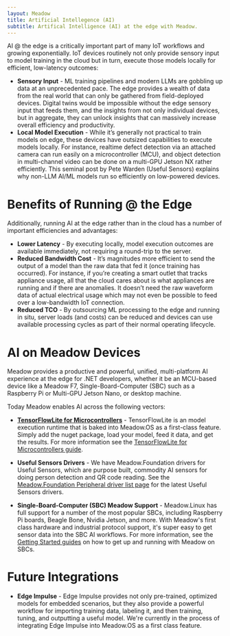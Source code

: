 ```yaml
---
layout: Meadow
title: Artificial Intellegence (AI)
subtitle: Artifical Intelligence (AI) at the edge with Meadow.
---
```


AI @ the edge is a critically important part of many IoT workflows and growing exponentially. IoT devices routinely not only provide sensory input to model training in the cloud but in turn, execute those models locally for efficient, low-latency outcomes:

* **Sensory Input** - ML training pipelines and modern LLMs are gobbling up data at an unprecedented pace. The edge provides a wealth of data from the real world that can only be gathered from field-deployed devices. Digital twins would be impossible without the edge sensory input that feeds them, and the insights from not only individual devices, but in aggregate, they can unlock insights that can massively increase overall efficiency and productivity.
* **Local Model Execution** - While it’s generally not practical to train models on edge, these devices have outsized capabilities to execute models locally. For instance, realtime defect detection via an attached camera can run easily on a microcontroller (MCU), and object detection in multi-channel video can be done on a multi-GPU Jetson NX rather efficiently. This seminal post by Pete Warden (Useful Sensors) explains why non-LLM AI/ML models run so efficiently on low-powered devices.

# Benefits of Running @ the Edge

Additionally, running AI at the edge rather than in the cloud has a number of important efficiencies and advantages:
* **Lower Latency** - By executing locally, model execution outcomes are available immediately, not requiring a round-trip to the server.
* **Reduced Bandwidth Cost** - It’s magnitudes more efficient to send the output of a model than the raw data that fed it (once training has occurred). For instance, if you’re creating a smart outlet that tracks appliance usage, all that the cloud cares about is what appliances are running and if there are anomalies. It doesn’t need the raw waveform data of actual electrical usage which may not even be possible to feed over a low-bandwidth IoT connection.
* **Reduced TCO** - By outsourcing ML processing to the edge and running in situ, server loads (and costs) can be reduced and devices can use available processing cycles as part of their normal operating lifecycle.

# AI on Meadow Devices

Meadow provides a productive and powerful, unified, multi-platform AI experience at the edge for .NET developers, whether it be an MCU-based device like a Meadow F7, Single-Board-Computer (SBC) such as a Raspberry Pi or Multi-GPU Jetson Nano, or desktop machine.

Today Meadow enables AI across the following vectors:

* **[TensorFlowLite for Microcontrollers](/Meadow/Meadow.Foundation/Libraries_and_Frameworks/TensorFlowLite/)** - TensorFlowLite is an model execution runtime that is baked into Meadow.OS as a first-class feature. Simply add the nuget package, load your model, feed it data, and get the results. For more information see the [TensorFlowLite for Microcontrollers guide](/Meadow/Meadow.Foundation/Libraries_and_Frameworks/TensorFlowLite/).

* **Useful Sensors Drivers** - We have Meadow.Foundation drivers for Useful Sensors, which are purpose built, commodity AI sensors for doing person detection and QR code reading. See the [Meadow.Foundation Peripheral driver list page](/Meadow/Meadow.Foundation/Peripherals/) for the latest Useful Sensors drivers.

* **Single-Board-Computer (SBC) Meadow Support** - Meadow.Linux has full support for a number of the most popular SBCs, including Raspberry Pi boards, Beagle Bone, Nvidia Jetson, and more. With Meadow's first class hardware and industrial protocol support, it's super easy to get sensor data into the SBC AI workflows. For more information, see the [Getting Started guides](/Getting_Started/) on how to get up and running with Meadow on SBCs.

# Future Integrations

* **Edge Impulse** - Edge Impulse provides not only pre-trained, optimized models for embedded scenarios, but they also provide a powerful workflow for importing training data, labeling it, and then training, tuning, and outputting a useful model. We're currently in the process of integrating Edge Impulse into Meadow.OS as a first class feature.